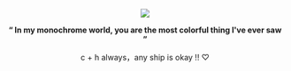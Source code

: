 
<p align="center">
  <img src="https://files.catbox.moe/wf55qr.jpg" />
</p>


</p> <p align="center"> <b>“ In my monochrome world, you are the most colorful thing I've ever saw ”</b>


</p> <p align="center"> c + h always，any ship is okay !! ♡
